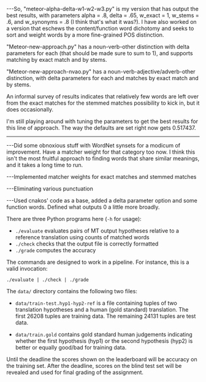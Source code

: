 ---So, "meteor-alpha-delta-w1-w2-w3.py" is my version that has output the best results, with parameters alpha = .8, delta = .65, w_exact = 1, w_stems = .6, and w_synonyms = .8 (I think that's what it was?).  I have also worked on a version that eschews the content/function word dichotomy and seeks to sort and weight words by a more fine-grained POS distinction.

"Meteor-new-approach.py" has a noun-verb-other distinction with delta parameters for each (that should be made sure to sum to 1), and supports matching by exact match and by stems.

"Meteor-new-approach-nvao.py" has a noun-verb-adjective/adverb-other distinction, with delta parameters for each and matches by exact match and by stems.

An informal survey of results indicates that relatively few words are left over from the exact matches for the stemmed matches possibility to kick in, but it does occasionally.

I'm still playing around with tuning the parameters to get the best results for this line of approach.  The way the defaults are set right now gets 0.517437.

--------------------------------------------------------------

---Did some obnoxious stuff with WordNet synsets for a modicum of improvement.  Have a matcher weight for that category too now.  I think this isn't the most fruitful approach to finding words that share similar meanings, and it takes a long time to run.

---Implemented matcher weights for exact matches and stemmed matches

---Eliminating various punctuation

---Used cnakos' code as a base, added a delta parameter option and some function words.  Defined what outputs 0 a little more broadly.

There are three Python programs here (`-h` for usage):

 - `./evaluate` evaluates pairs of MT output hypotheses relative to a reference translation using counts of matched words
 - `./check` checks that the output file is correctly formatted
 - `./grade` computes the accuracy

The commands are designed to work in a pipeline. For instance, this is a valid invocation:

    ./evaluate | ./check | ./grade


The `data/` directory contains the following two files:

 - `data/train-test.hyp1-hyp2-ref` is a file containing tuples of two translation hypotheses and a human (gold standard) translation. The first 26208 tuples are training data. The remaining 24131 tuples are test data.

 - `data/train.gold` contains gold standard human judgements indicating whether the first hypothesis (hyp1) or the second hypothesis (hyp2) is better or equally good/bad for training data.

Until the deadline the scores shown on the leaderboard will be accuracy on the training set. After the deadline, scores on the blind test set will be revealed and used for final grading of the assignment.
